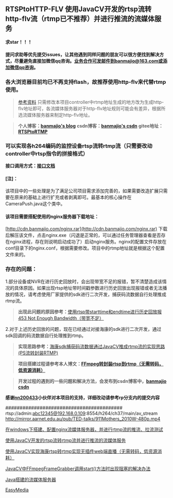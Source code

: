 ## RTSPtoHTTP-FLV 使用JavaCV开发的rtsp流转http-flv流（rtmp已不推荐）并进行推流的流媒体服务

**求star！！！**

#### 提问求助等优先提交issues，让其他遇到同样问题的朋友可以很方便找到解决方式，尽量避免直接加微信qq咨询。业务合作可发邮件到banmajio@163.com或添加微信qq咨询。

### 各大浏览器目前均已不再支持flash，故推荐使用http-flv来代替rtmp使用。
>[参考资料](https://blog.csdn.net/weixin_40777510/article/details/106693408)
>只需修改本项目controller中rtmp地址生成的地方改为生成http-flv地址即可，各流媒体服务器对于http-flv地址规则可能会有差异，根据所选流媒体服务器来制定http-flv地址。

>**个人博客：[banmajio's blog](https://www.banmajio.com/)**
>**csdn博客：[banmajio's csdn](https://blog.csdn.net/weixin_40777510)**
>**gitee地址：[RTSPtoRTMP](https://gitee.com/banmajio/RTSPtoRTMP)**

### 可以实现各h264编码的监控设备rtsp流转rtmp流（只需要改动controller中rtsp指令的拼接格式）

**接口调用方式：[接口文档](https://github.com/banmajio/RTSPtoRTMP/wiki/%E6%8E%A5%E5%8F%A3%E6%96%87%E6%A1%A3)**

#### [注]：
该项目中的一些处理是为了满足公司项目需求添加完善的，如果需要改造扩展只需要在原来的基础上进行扩充或者剥离即可。最基本的核心操作在CameraPush.java这个类中。

#### 该项目需要搭配使用的nginx服务器下载地址：
[http://cdn.banmajio.com/nginx.rar](http://cdn.banmajio.com/nginx.rar)
下载后解压该文件，点击nginx.exe（闪退是正常的，可以通过任务管理器查看是否存在nginx进程，存在则说明启动成功了）启动nginx服务。nginx的配置文件存放在conf目录下的nginx.conf，根据需要修改。项目中的rtmp地址就是根据这个配置文件来的。

### 存在的问题：
1.部分设备或NVR在进行历史回放时，会出现带宽不足的报错，暂不清楚造成该情况的具体原因。如果出现rtsp地址带时间戳参数进行历史回放出现报错或者无法播放的情况，请考虑使用厂家提供的sdk进行二次开发，捕获码流数据自行处理推成rtmp流。
>**出现此问题的原因参考：**[使用rtsp带starttime和endtime进行历史回放报453 Not Enough Bandwidth（带宽不足）](https://blog.csdn.net/weixin_40777510/article/details/106802234) 

2.对于上述历史回放的问题，现在已经通过对接海康的sdk进行二次开发，通过sdk回调的码流数据自行处理推到rtmp。
>**实现思路参考：**[海康sdk捕获码流数据通过JavaCV推成rtmp流的实现思路(PS流转封装RTMP)](https://blog.csdn.net/weixin_40777510/article/details/105840823)

>**项目搭建过程请参考本人博文：[FFmpeg转封装rtsp到rtmp（无需转码，低资源消耗）](https://www.banmajio.com/post/638986b0.html#more)**

>**开发过程的遇到的一些问题和解决方法，会发布到csdn博客中，[banmajio csdn](https://blog.csdn.net/weixin_40777510)**

**感谢[nn200433](https://github.com/nn200433)小伙伴对本项目的支持，详细改动请参考rp分支内的提交内容**

#########################################
rtsp://admin:abc12345@192.168.0.109:8554/h264/ch37/main/av_stream
http://mirror.aarnet.edu.au/pub/TED-talks/911Mothers_2010W-480p.mp4

[在windows下搭建、配置nginx流媒体服务器，并进行rtmp流的推流、拉流测试](https://blog.csdn.net/u014552102/article/details/100906058)

[使用JavaCV开发的rtsp流转rtmp流并进行推流的流媒体服务](https://gitee.com/banmajio/RTSPtoHTTP-FLV/blob/master/README.md)

[使用JavaCV实现海康rtsp转rtmp实现无插件web端直播（无需转码，低资源消耗）](https://blog.csdn.net/weixin_40777510/article/details/103764198?ops_request_misc=%257B%2522request%255Fid%2522%253A%2522166711325416782391821243%2522%252C%2522scm%2522%253A%252220140713.130102334.pc%255Fblog.%2522%257D&request_id=166711325416782391821243&biz_id=0&utm_medium=distribute.pc_search_result.none-task-blog-2~blog~first_rank_ecpm_v1~rank_v31_ecpm-1-103764198-null-null.nonecase&utm_term=nginx&spm=1018.2226.3001.4450)

[JavaCV中FFmpegFrameGrabber调用start()方法时出现阻塞的解决办法](https://blog.csdn.net/weixin_40777510/article/details/103808399)

[Java搭建的流媒体服务器](https://gitee.com/yefengr/astream/tree/master)

[EasyMedia](https://gitee.com/52jian/EasyMedia)

